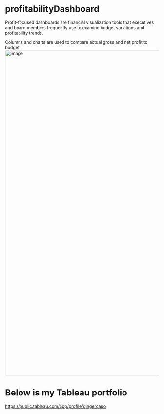 # profitabilityDashboard

Profit-focused dashboards are financial visualization tools that executives and board members frequently use to examine budget variations and profitability trends. 

Columns and charts are used to compare actual gross and net profit to budget.
<img width="1068" alt="image" src="https://user-images.githubusercontent.com/56441231/159401430-6f1b3ec0-674f-42e6-86fa-90129fb8dce7.png">

# Below is my Tableau portfolio
https://public.tableau.com/app/profile/gingercapo
